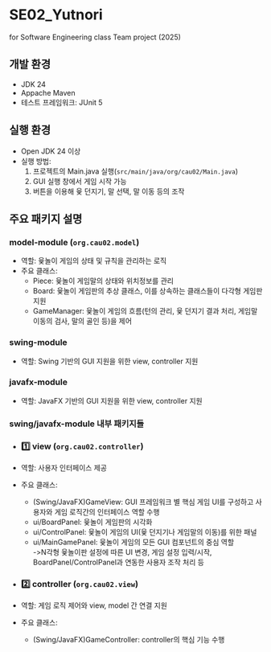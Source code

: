 # SE02_Yutnori
for Software Engineering class Team project (2025)

## 개발 환경
- JDK 24
- Appache Maven
- 테스트 프레임워크: JUnit 5

## 실행 환경
- Open JDK 24 이상
- 실행 방법:
  <ol type="1">
  <li>프로젝트의 Main.java 실행(<code>src/main/java/org/cau02/Main.java</code>)</li>
  <li>GUI 실행 창에서 게임 시작 가능</li>
  <li>버튼을 이용해 윷 던지기, 말 선택, 말 이동 등의 조작</li>
  </ol>

## 주요 패키지 설명

### model-module (`org.cau02.model`)
- 역할: 윷놀이 게임의 상태 및 규칙을 관리하는 로직
- 주요 클래스:
  <ul>
    <li>Piece: 윷놀이 게임말의 상태와 위치정보를 관리</li>
    <li>Board: 윷놀이 게임판의 추상 클래스, 이를 상속하는 클래스들이 다각형 게임판 지원</li>
    <li>GameManager: 윷놀이 게임의 흐름(턴의 관리, 윷 던지기 결과 처리, 게임말 이동의 검사, 말의 골인 등)을 제어
    </li>
  </ul>


### swing-module
- 역할: Swing 기반의 GUI 지원을 위한 view, controller 지원


### javafx-module
- 역할: JavaFX 기반의 GUI 지원을 위한 view, controller 지원
### swing/javafx-module 내부 패키지들
- ### 1️⃣ view (`org.cau02.controller`)
- 역할: 사용자 인터페이스 제공
- 주요 클래스:
  <ul>
    <li>(Swing/JavaFX)GameView: GUI 프레임워크 별 핵심 게임 UI를 구성하고 사용자와 게임 로직간의 인터페이스 역할 수행</li>
    <li>ui/BoardPanel: 윷놀이 게임판의 시각화</li>
    <li>ui/ControlPanel: 윷놀이 게임의 UI(윷 던지기나 게임말의 이동)를 위한 패널</li>
    <li>ui/MainGamePanel: 윷놀이 게임의 모든 GUI 컴포넌트의 중심 역할
    <br>->N각형 윷놀이판 설정에 따른 UI 변경, 게임 설정 입력/시작, BoardPanel/ControlPanel과 연동한 사용자 조작 처리 등</li>
  </ul>

- ### 2️⃣ controller (`org.cau02.view`)
- 역할: 게임 로직 제어와 view, model 간 연결 지원
- 주요 클래스: 
  <ul>
    <li>(Swing/JavaFX)GameController: controller의 핵심 기능 수행</li>
  </ul>
